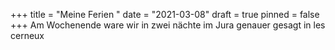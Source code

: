 +++
title = "Meine Ferien "
date = "2021-03-08"
draft = true
pinned = false
+++
Am Wochenende ware wir in zwei nächte im Jura genauer gesagt in les cerneux